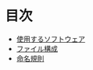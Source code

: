 # 目次

+ [使用するソフトウェア](諸注意/使用するソフトウェア/readme.md)
+ [ファイル構成](諸注意/ファイル構成/readme.md)
+ [命名規則](諸注意/命名規則/readme.md)
